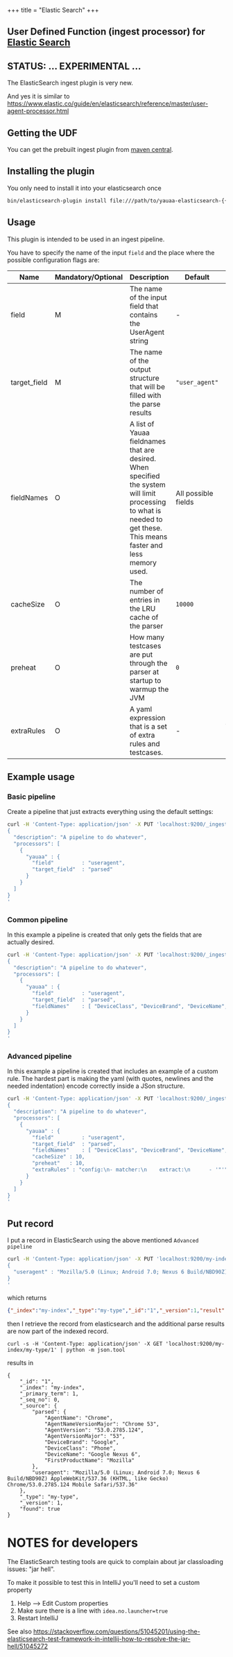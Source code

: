 +++
title = "Elastic Search"
+++
## User Defined Function (ingest processor) for [Elastic Search](https://www.elastic.co/guide/en/elasticsearch/plugins/current/intro.html)

## STATUS: ... EXPERIMENTAL ...
The ElasticSearch ingest plugin is very new.

And yes it is similar to https://www.elastic.co/guide/en/elasticsearch/reference/master/user-agent-processor.html

## Getting the UDF
You can get the prebuilt ingest plugin from [maven central](https://search.maven.org/remotecontent?filepath=nl/basjes/parse/useragent/yauaa-elasticsearch/{{%YauaaVersion%}}/yauaa-elasticsearch-{{%YauaaVersion%}}.zip).

## Installing the plugin
You only need to install it into your elasticsearch once

```bash
bin/elasticsearch-plugin install file:///path/to/yauaa-elasticsearch-{{%YauaaVersion%}}.zip
```

## Usage
This plugin is intended to be used in an ingest pipeline.

You have to specify the name of the input `field` and the place where
the possible configuration flags are:

| Name | Mandatory/Optional | Description | Default | Example |
| --- | --- | --- | --- | --- |
| field        | M | The name of the input field that contains the UserAgent string | - | `"useragent"` |
| target_field | M | The name of the output structure that will be filled with the parse results | `"user_agent"` | `"parsed_ua"` |
| fieldNames   | O | A list of Yauaa fieldnames that are desired. When specified the system will limit processing to what is needed to get these. This means faster and less memory used. | All possible fields | `[ "DeviceClass", "DeviceBrand", "DeviceName", "AgentNameVersionMajor" ]` |
| cacheSize    | O | The number of entries in the LRU cache of the parser | `10000` | `100` |
| preheat      | O | How many testcases are put through the parser at startup to warmup the JVM | `0` | `1000` |
| extraRules   | O | A yaml expression that is a set of extra rules and testcases. | - | `"config:\n- matcher:\n    extract:\n      - '"'"'FirstProductName     : 1 :agent.(1)product.(1)name'"'"'\n"`


## Example usage

### Basic pipeline
Create a pipeline that just extracts everything using the default settings:

```bash
curl -H 'Content-Type: application/json' -X PUT 'localhost:9200/_ingest/pipeline/yauaa-test-pipeline_basic' -d '
{
  "description": "A pipeline to do whatever",
  "processors": [
    {
      "yauaa" : {
        "field"         : "useragent",
        "target_field"  : "parsed"
      }
    }
  ]
}
'
```

### Common pipeline
In this example a pipeline is created that only gets the fields that are actually desired.

```bash
curl -H 'Content-Type: application/json' -X PUT 'localhost:9200/_ingest/pipeline/yauaa-test-pipeline_some' -d '
{
  "description": "A pipeline to do whatever",
  "processors": [
    {
      "yauaa" : {
        "field"         : "useragent",
        "target_field"  : "parsed",
        "fieldNames"    : [ "DeviceClass", "DeviceBrand", "DeviceName", "AgentNameVersionMajor", "FirstProductName" ],
      }
    }
  ]
}
'
```

### Advanced pipeline
In this example a pipeline is created that includes an example of a custom rule.
The hardest part is making the yaml (with quotes, newlines and the needed indentation) encode correctly inside a JSon structure.

```bash
curl -H 'Content-Type: application/json' -X PUT 'localhost:9200/_ingest/pipeline/yauaa-test-pipeline_full' -d '
{
  "description": "A pipeline to do whatever",
  "processors": [
    {
      "yauaa" : {
        "field"         : "useragent",
        "target_field"  : "parsed",
        "fieldNames"    : [ "DeviceClass", "DeviceBrand", "DeviceName", "AgentNameVersionMajor", "FirstProductName" ],
        "cacheSize" : 10,
        "preheat"   : 10,
        "extraRules" : "config:\n- matcher:\n    extract:\n      - '"'"'FirstProductName     : 1 :agent.(1)product.(1)name'"'"'\n"
      }
    }
  ]
}
'
```

## Put record

I put a record in ElasticSearch using the above mentioned `Advanced pipeline`

```bash
curl -H 'Content-Type: application/json' -X PUT 'localhost:9200/my-index/my-type/1?pipeline=yauaa-test-pipeline_full' -d '
{
  "useragent" : "Mozilla/5.0 (Linux; Android 7.0; Nexus 6 Build/NBD90Z) AppleWebKit/537.36 (KHTML, like Gecko) Chrome/53.0.2785.124 Mobile Safari/537.36"
}
'
```

which returns

```json
{"_index":"my-index","_type":"my-type","_id":"1","_version":1,"result":"created","_shards":{"total":2,"successful":1,"failed":0},"_seq_no":0,"_primary_term":1}
```

then I retrieve the record from elasticsearch and the additional parse results are now part of the indexed record.

    curl -s -H 'Content-Type: application/json' -X GET 'localhost:9200/my-index/my-type/1' | python -m json.tool

results in

    {
        "_id": "1",
        "_index": "my-index",
        "_primary_term": 1,
        "_seq_no": 0,
        "_source": {
            "parsed": {
                "AgentName": "Chrome",
                "AgentNameVersionMajor": "Chrome 53",
                "AgentVersion": "53.0.2785.124",
                "AgentVersionMajor": "53",
                "DeviceBrand": "Google",
                "DeviceClass": "Phone",
                "DeviceName": "Google Nexus 6",
                "FirstProductName": "Mozilla"
            },
            "useragent": "Mozilla/5.0 (Linux; Android 7.0; Nexus 6 Build/NBD90Z) AppleWebKit/537.36 (KHTML, like Gecko) Chrome/53.0.2785.124 Mobile Safari/537.36"
        },
        "_type": "my-type",
        "_version": 1,
        "found": true
    }

# NOTES for developers

The ElasticSearch testing tools are quick to complain about jar classloading issues: "jar hell".

To make it possible to test this in IntelliJ you'll need to set a custom property

1) Help --> Edit Custom properties
2) Make sure there is a line with `idea.no.launcher=true`
3) Restart IntelliJ

See also https://stackoverflow.com/questions/51045201/using-the-elasticsearch-test-framework-in-intellij-how-to-resolve-the-jar-hell/51045272
